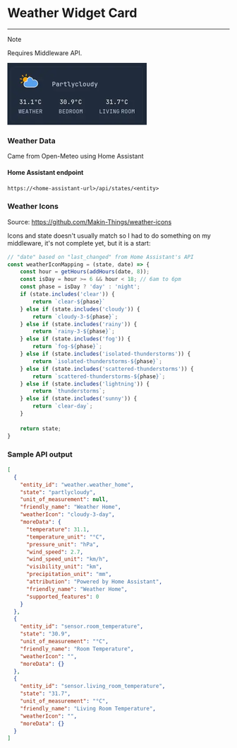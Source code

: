 # Weather Widget Card
---
> [!NOTE]
>
> Requires Middleware API.

![proxmox-widget-card](preview1.webp)

### Weather Data
Came from Open-Meteo using Home Assistant

#### Home Assistant endpoint

`https://<home-assistant-url>/api/states/<entity>`

### Weather Icons
Source: https://github.com/Makin-Things/weather-icons

Icons and state doesn't usually match so I had to do something on my middleware, it's not complete yet, but it is a start:
```js
// "date" based on "last_changed" from Home Assistant's API
const weatherIconMapping = (state, date) => {
    const hour = getHours(addHours(date, 8));
    const isDay = hour >= 6 && hour < 18; // 6am to 6pm
    const phase = isDay ? 'day' : 'night';
    if (state.includes('clear')) {
        return `clear-${phase}`
    } else if (state.includes('cloudy')) {
        return `cloudy-3-${phase}`;
    } else if (state.includes('rainy')) {
        return `rainy-3-${phase}`;
    } else if (state.includes('fog')) {
        return `fog-${phase}`;
    } else if (state.includes('isolated-thunderstorms')) {
        return `isolated-thunderstorms-${phase}`;
    } else if (state.includes('scattered-thunderstorms')) {
        return `scattered-thunderstorms-${phase}`;
    } else if (state.includes('lightning')) {
        return `thunderstorms`;
    } else if (state.includes('sunny')) {
        return `clear-day`;
    }

    return state;
}
```

### Sample API output
```json
[
  {
    "entity_id": "weather.weather_home",
    "state": "partlycloudy",
    "unit_of_measurement": null,
    "friendly_name": "Weather Home",
    "weatherIcon": "cloudy-3-day",
    "moreData": {
      "temperature": 31.1,
      "temperature_unit": "°C",
      "pressure_unit": "hPa",
      "wind_speed": 2.7,
      "wind_speed_unit": "km/h",
      "visibility_unit": "km",
      "precipitation_unit": "mm",
      "attribution": "Powered by Home Assistant",
      "friendly_name": "Weather Home",
      "supported_features": 0
    }
  },
  {
    "entity_id": "sensor.room_temperature",
    "state": "30.9",
    "unit_of_measurement": "°C",
    "friendly_name": "Room Temperature",
    "weatherIcon": "",
    "moreData": {}
  },
  {
    "entity_id": "sensor.living_room_temperature",
    "state": "31.7",
    "unit_of_measurement": "°C",
    "friendly_name": "Living Room Temperature",
    "weatherIcon": "",
    "moreData": {}
  }
]
```

